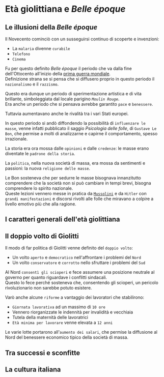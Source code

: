 # Età giolittiana e *Belle époque*

## Le illusioni della *Belle époque*

Il Novecento cominciò con un susseguirsi continuo di scoperte e invenzioni:
- La `malaria` divenne `curabile`
- `Telefono`
- `Cinema`

Fu per questo definito *Belle époque* il periodo che va dalla fine dell'Ottocento all'inizio della [prima guerra mondiale][prima-guerra-mondiale].\
Definizione strana se si pensa che si diffusero proprio in questo periodo il `nazionalismo` e il `razzismo`.

Questo era dunque un periodo di sperimentazione artistica e di vita brillante, simboleggiata dal locale parigino *`Moulin Rouge`*.\
Era anche un periodo che si pensava avrebbe garantito `pace` e `benessere`.

Tuttavia aumentavano anche le rivalità tra i vari Stati europei.

In questo periodo si andò diffondendo la possibilità di `influenzare le masse`, venne infatti pubblicato il saggio *Psicologia delle folle*, di `Gustave Le Bon`, che permise a molti di analizzarne e capirne il comportamento, spesso irrazionale.

La storia era ora mossa dalle `opinioni` e dalle `credenze`: le masse erano diventate le `padrone della storia`.

La `politica`, nella nuova società di massa, era mossa da sentimenti e passioni: la nuova `religione delle masse`.

Le Bon sosteneva che per sedurre le masse bisognava innanzitutto comprendere che la società non si può cambiare in tempi brevi, bisogna comprendere lo spirito nazionale.\
Queste lezioni vennero messe in pratica da [`Mussolini`][fascismo] e da `Hitler` con `grandi manifestazioni` e discorsi rivolti alle folle che miravano a colpire a livello emotivo più che alla ragione.

## I caratteri generali dell'età giolittiana

## Il doppio volto di Giolitti

Il modo di far politica di Giolitti venne definito del `doppio volto`:
- Un volto `aperto` e `democratico` nell'affrontare i problemi del `Nord`
- Un volto `conservatore` e `corrotto` nello sfruttare i problemi del `Sud`

Al Nord `consentì gli scioperi` e fece assumere una posizione neutrale al governo per quanto riguardave i conflitti sindacali.\
Questo lo fece perché sosteneva che, consentendo gli scioperi, un pericolo rivoluzionario non sarebbe potuto esistere.

Varò anche alcune `riforme` a vantaggio dei lavoratori che stabilirono:
- `Giornata lavorativa` ad un massimo di `10 ore`
- Vennero riorganizzate le indennità per invalidità e vecchiaia
- Tutela della maternità delle lavoratrici
- `Età minima per lavorare` venne elevata a `12 anni`

Le varie lotte portarono all'`aumento dei salari`, che permise la diffusione al Nord del benessere economico tipico della società di massa.

## Tra successi e sconfitte

## La cultura italiana

[fascismo]: L-Italia-tra-le-due-guerre-il-fascismo.md
[prima-guerra-mondiale]: La-prima-guerra-mondiale.md
